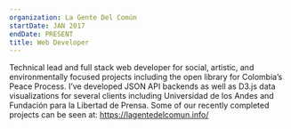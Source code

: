 ```yaml
---
organization: La Gente Del Común
startDate: JAN 2017
endDate: PRESENT
title: Web Developer
---
```


Technical lead and full stack web developer for social, artistic, and environmentally focused projects including the open library for Colombia’s Peace Process. I’ve developed JSON API backends as well as D3.js data visualizations for several clients including Universidad de los Andes and Fundación para la Libertad de Prensa. Some of our recently completed projects can be seen at: https://lagentedelcomun.info/
